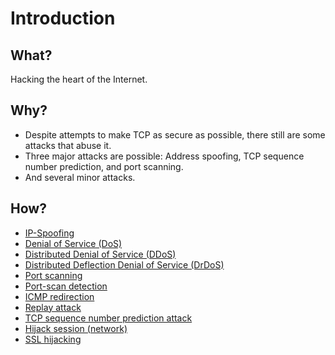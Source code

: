 # Introduction

## What?

Hacking the heart of the Internet.

## Why?

* Despite attempts to make TCP as secure as possible, there still are some attacks that abuse it.
* Three major attacks are possible: Address spoofing, TCP sequence number prediction, and port scanning.
* And several minor attacks.

## How?

* [IP-Spoofing](IP-spoofing.md)
* [Denial of Service (DoS)](DoS.md)
* [Distributed Denial of Service (DDoS)](DDoS.md)
* [Distributed Deflection Denial of Service (DrDoS)](DrDoS.md)
* [Port scanning](port-scanning.md)
* [Port-scan detection](port-scan-detection.md)
* [ICMP redirection](ICMP-redirection.md)
* [Replay attack](Replay-attack.md)
* [TCP sequence number prediction attack](TCP-SNP.md)
* [Hijack session (network)](Hijack-network-session.md)
* [SSL hijacking](SSL-hijacking.md)


